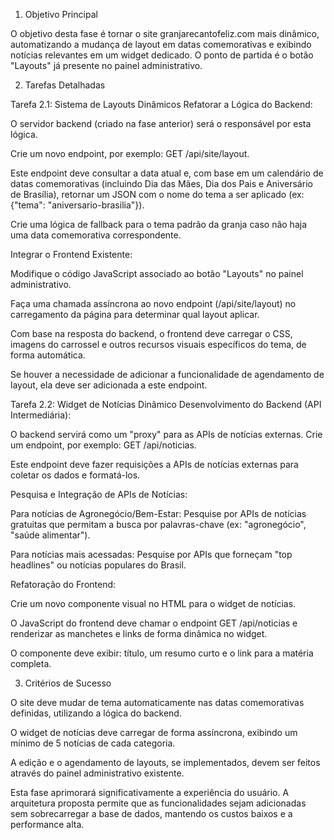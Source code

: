 1. Objetivo Principal

O objetivo desta fase é tornar o site granjarecantofeliz.com mais dinâmico, automatizando a mudança de layout em datas comemorativas e exibindo notícias relevantes em um widget dedicado. O ponto de partida é o botão "Layouts" já presente no painel administrativo.

2. Tarefas Detalhadas

Tarefa 2.1: Sistema de Layouts Dinâmicos
Refatorar a Lógica do Backend:

O servidor backend (criado na fase anterior) será o responsável por esta lógica.

Crie um novo endpoint, por exemplo: GET /api/site/layout.

Este endpoint deve consultar a data atual e, com base em um calendário de datas comemorativas (incluindo Dia das Mães, Dia dos Pais e Aniversário de Brasília), retornar um JSON com o nome do tema a ser aplicado (ex: {"tema": "aniversario-brasilia"}).

Crie uma lógica de fallback para o tema padrão da granja caso não haja uma data comemorativa correspondente.

Integrar o Frontend Existente:

Modifique o código JavaScript associado ao botão "Layouts" no painel administrativo.

Faça uma chamada assíncrona ao novo endpoint (/api/site/layout) no carregamento da página para determinar qual layout aplicar.

Com base na resposta do backend, o frontend deve carregar o CSS, imagens do carrossel e outros recursos visuais específicos do tema, de forma automática.

Se houver a necessidade de adicionar a funcionalidade de agendamento de layout, ela deve ser adicionada a este endpoint.

Tarefa 2.2: Widget de Notícias Dinâmico
Desenvolvimento do Backend (API Intermediária):

O backend servirá como um "proxy" para as APIs de notícias externas. Crie um endpoint, por exemplo: GET /api/noticias.

Este endpoint deve fazer requisições a APIs de notícias externas para coletar os dados e formatá-los.

Pesquisa e Integração de APIs de Notícias:

Para notícias de Agronegócio/Bem-Estar: Pesquise por APIs de notícias gratuitas que permitam a busca por palavras-chave (ex: "agronegócio", "saúde alimentar").

Para notícias mais acessadas: Pesquise por APIs que forneçam "top headlines" ou notícias populares do Brasil.

Refatoração do Frontend:

Crie um novo componente visual no HTML para o widget de notícias.

O JavaScript do frontend deve chamar o endpoint GET /api/noticias e renderizar as manchetes e links de forma dinâmica no widget.

O componente deve exibir: título, um resumo curto e o link para a matéria completa.

3. Critérios de Sucesso

O site deve mudar de tema automaticamente nas datas comemorativas definidas, utilizando a lógica do backend.

O widget de notícias deve carregar de forma assíncrona, exibindo um mínimo de 5 notícias de cada categoria.

A edição e o agendamento de layouts, se implementados, devem ser feitos através do painel administrativo existente.

Esta fase aprimorará significativamente a experiência do usuário. A arquitetura proposta permite que as funcionalidades sejam adicionadas sem sobrecarregar a base de dados, mantendo os custos baixos e a performance alta.